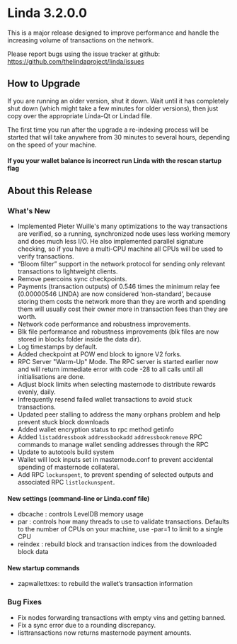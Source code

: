 # Linda 3.2.0.0

This is a major release designed to improve performance and handle the increasing volume of transactions on the network.

Please report bugs using the issue tracker at github: https://github.com/thelindaproject/linda/issues

## How to Upgrade
If you are running an older version, shut it down. Wait until it has completely shut down (which might take a few minutes for older versions), then just copy over the appropriate Linda-Qt or Lindad file.

The first time you run after the upgrade a re-indexing process will be started that will take anywhere from 30 minutes to several hours, depending on the speed of your machine.

#### If you your wallet balance is incorrect run Linda with the rescan startup flag

## About this Release

### What's New
- Implemented Pieter Wuille's many optimizations to the way transactions are verified, so a running, synchronized node uses less working memory and does much less I/O. He also implemented parallel signature checking, so if you have a multi-CPU machine all CPUs will be used to verify transactions. 
- “Bloom filter” support in the network protocol for sending only relevant transactions to lightweight clients.
- Remove peercoins sync checkpoints.
- Payments (transaction outputs) of 0.546 times the minimum relay fee (0.00000546 LINDA) are now considered ‘non-standard’, because storing them costs the network more than they are worth and spending them will usually cost their owner more in transaction fees than they are worth.
- Network code performance and robustness improvements.
- Blk file performance and robustness improvements (blk files are now stored in blocks folder inside the data dir).
- Log timestamps by default.
- Added checkpoint at POW end block to ignore V2 forks.
- RPC Server "Warm-Up" Mode. The RPC server is started earlier now and will return immediate error with code -28 to all calls until all initialisations are done.
- Adjust block limits when selecting masternode to distribute rewards evenly, daily.
- Infrequently resend failed wallet transactions to avoid stuck transactions.
- Updated peer stalling to address the many orphans problem and help prevent stuck block downloads
- Added wallet encryption status to rpc method getinfo
- Added `listaddressbook` `addressbookadd` `addressbookremove` RPC commands to manage wallet sending addresses through the RPC
- Update to autotools build system
- Wallet will lock inputs set in masternode.conf to prevent accidental spending of masternode collateral.
- Add RPC `lockunspent`, to prevent spending of selected outputs and associated RPC `listlockunspent`.


#### New settings (command-line or Linda.conf file)
- dbcache : controls LevelDB memory usage
- par : controls how many threads to use to validate transactions. Defaults to the number of CPUs on your machine, use -par=1 to limit to a single CPU
- reindex : rebuild block and transaction indices from the downloaded block data

#### New startup commands
- zapwallettxes: to rebuild the wallet’s transaction information

### Bug Fixes
- Fix nodes forwarding transactions with empty vins and getting banned.
- Fix a sync error due to a rounding discrepancy.
- listtransactions now returns masternode payment amounts.